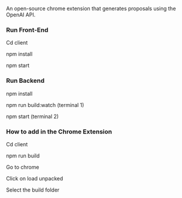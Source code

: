An open-source chrome extension that generates proposals using the OpenAI API.

### Run Front-End
Cd client

npm install

npm start

### Run Backend
npm install 

npm run build:watch (terminal 1)

npm start (terminal 2)

### How to add in the Chrome Extension
Cd client

npm run build 


Go to chrome

Click on load unpacked

Select the build folder
